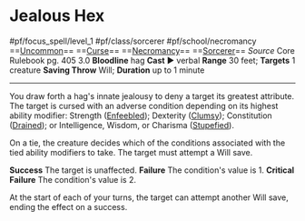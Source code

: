 # Jealous Hex
#pf/focus_spell/level_1 #pf/class/sorcerer #pf/school/necromancy 
==[Uncommon](../../../Traits/Uncommon.md)== ==[Curse](../../../Traits/Curse.md)== ==[Necromancy](../../../Traits/Necromancy.md)== ==[Sorcerer](../../../Traits/Sorcerer.md)==
*Source* Core Rulebook pg. 405 3.0
**Bloodline** hag
**Cast** ► verbal
**Range** 30 feet; **Targets** 1 creature
**Saving Throw** Will; **Duration** up to 1 minute

---
You draw forth a hag's innate jealousy to deny a target its greatest attribute. The target is cursed with an adverse condition depending on its highest ability modifier: Strength ([Enfeebled](../../../Conditions/Enfeebled.md)); Dexterity ([Clumsy](../../../Conditions/Clumsy.md)); Constitution ([Drained](../../../Conditions/Drained.md)); or Intelligence, Wisdom, or Charisma ([Stupefied](../../../Conditions/Stupefied.md)).

On a tie, the creature decides which of the conditions associated with the tied ability modifiers to take. The target must attempt a Will save.

**Success** The target is unaffected.
**Failure** The condition's value is 1.
**Critical Failure** The condition's value is 2.

At the start of each of your turns, the target can attempt another Will save, ending the effect on a success.